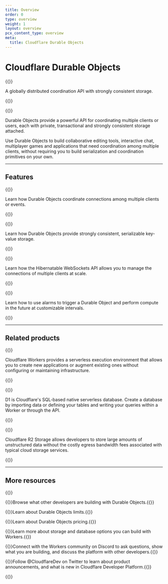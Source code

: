 ```yaml
---
title: Overview
order: 0
type: overview
weight: 1
layout: overview
pcx_content_type: overview
meta:
  title: Cloudflare Durable Objects
---
```


# Cloudflare Durable Objects

{{<description>}}

A globally distributed coordination API with strongly consistent storage.

{{</description>}}

{{<plan type="paid">}}

Durable Objects provide a powerful API for coordinating multiple clients or users, each with private, transactional and strongly consistent storage attached.

Use Durable Objects to build collaborative editing tools, interactive chat, multiplayer games and applications that need coordination among multiple clients, without requiring you to build serialization and coordination primitives on your own. 

---

## Features

{{<feature header="In-memory state" href="/durable-objects/reference/in-memory-state/">}}

Learn how Durable Objects coordinate connections among multiple clients or events.

{{</feature>}}

{{<feature header="Transactional Storage API" href="/durable-objects/api/transactional-storage-api/">}}

Learn how Durable Objects provide strongly consistent, serializable key-value storage.

{{</feature>}}

{{<feature header="Hibernatable WebSockets API" href="/durable-objects/api/websockets/">}}

Learn how the Hibernatable WebSockets API allows you to manage the connections of multiple clients at scale.

{{</feature>}}

{{<feature header="Durable Objects Alarms" href="/durable-objects/api/alarms/">}}

Learn how to use alarms to trigger a Durable Object and perform compute in the future at customizable intervals.

{{</feature>}}

---

## Related products

{{<related header="Workers" href="/workers/" product="workers">}}

Cloudflare Workers provides a serverless execution environment that allows you to create new applications or augment existing ones without configuring or maintaining infrastructure.

{{</related>}}

{{<related header="D1" href="/d1/" product="d1">}}

D1 is Cloudflare's SQL-based native serverless database. Create a database by importing data or defining your tables and writing your queries within a Worker or through the API.

{{</related>}}

{{<related header="R2" href="/r2/" product="r2">}}

Cloudflare R2 Storage allows developers to store large amounts of unstructured data without the costly egress bandwidth fees associated with typical cloud storage services.

{{</related>}}

---

## More resources

{{<resource-group>}}

{{<resource header="Built with Durable Objects" href="https://workers.cloudflare.com/built-with/collections/durable-objects/" icon="reference-architecture">}}Browse what other developers are building with Durable Objects.{{</resource>}}
 
{{<resource header="Limits" href="/durable-objects/platform/limits/" icon="documentation-clipboard">}}Learn about Durable Objects limits.{{</resource>}}

{{<resource header="Pricing" href="/durable-objects/platform/pricing/" icon="reference-architecture">}}Learn about Durable Objects pricing.{{</resource>}}

{{<resource header="Storage options" href="/workers/platform/storage-options/" icon="documentation-clipboard">}}Learn more about storage and database options you can build with Workers.{{</resource>}}

{{<resource header="Developer Discord" href="https://discord.cloudflare.com" icon="logo-Discord">}}Connect with the Workers community on Discord to ask questions, show what you are building, and discuss the platform with other developers.{{</resource>}}

{{<resource header="@CloudflareDev" href="https://twitter.com/cloudflaredev" icon="twitter">}}Follow @CloudflareDev on Twitter to learn about product announcements, and what is new in Cloudflare Developer Platform.{{</resource>}}
 
{{</resource-group>}}
